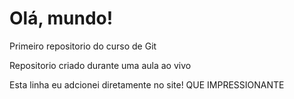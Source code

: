 # Olá, mundo!
 Primeiro repositorio do curso de Git 

Repositorio criado durante uma aula ao vivo

Esta linha eu adcionei diretamente no site! QUE IMPRESSIONANTE
